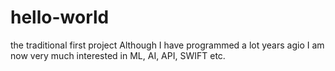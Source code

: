 # hello-world
the traditional first project
Although I have programmed a lot years agio I am now very much interested in ML, AI, API, SWIFT etc.
